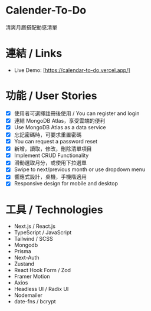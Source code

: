 # Calender-To-Do

清爽月曆搭配動感清單

# 連結 / Links

- Live Demo: [https://calendar-to-do.vercel.app/]

# 功能 / User Stories

- [x] 使用者可選擇註冊後使用
      / You can register and login
- [x] 連結 MongoDB Atlas，享受雲端的便利
- [x] Use MongoDB Atlas as a data service
- [x] 忘記密碼時，可要求重置密碼
- [x] You can request a password reset
- [x] 新增，讀取，修改，刪除清單項目
- [x] Implement CRUD Functionality
- [x] 滑動選取月分，或使用下拉選單
- [x] Swipe to next/previous month or use dropdown menu
- [x] 響應式設計，桌機，手機階適用
- [x] Responsive design for mobile and desktop

# 工具 / Technologies

- Next.js / React.js
- TypeScript / JavaScript
- Tailwind / SCSS
- Mongodb
- Prisma
- Next-Auth
- Zustand
- React Hook Form / Zod
- Framer Motion
- Axios
- Headless UI / Radix UI
- Nodemailer
- date-fns / bcrypt
